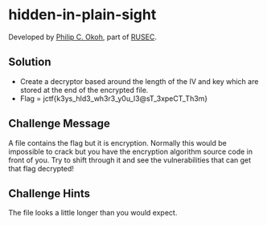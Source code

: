 # hidden-in-plain-sight


Developed by [Philip C. Okoh](https://github.com/ByridianBlack), part of [RUSEC](https://rusec.github.io/).

## Solution
* Create a decryptor based around the length of the IV and key which are stored at the end of the encrypted file.
* Flag = jctf{k3ys_hId3_wh3r3_y0u_l3@sT_3xpeCT_Th3m}

## Challenge Message
A file contains the flag but it is encryption. Normally this would be impossible to crack but you have the encryption algorithm source code in front of you. Try to shift through it and see the vulnerabilities that can get that flag decrypted!

## Challenge Hints
The file looks a little longer than you would expect.